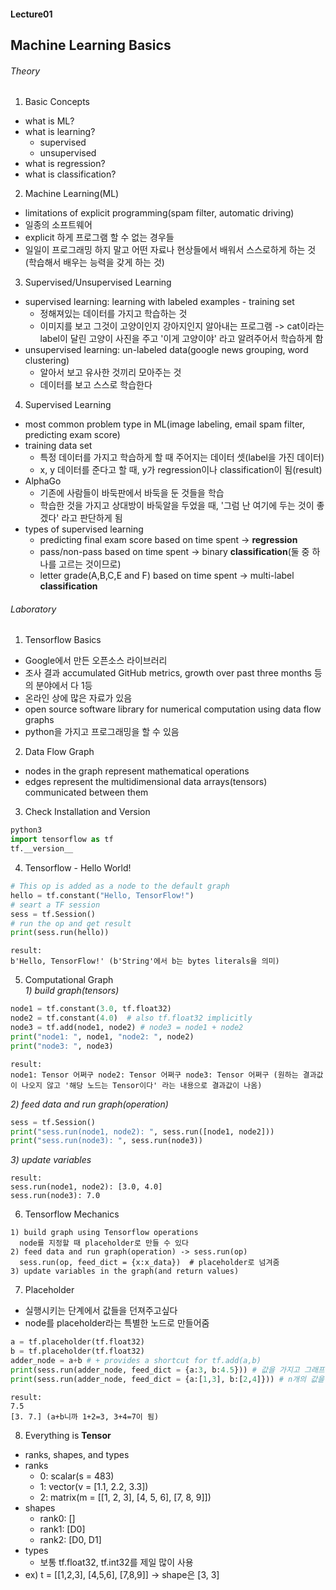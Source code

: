 #### Lecture01
## Machine Learning Basics

###### Theory
1. Basic Concepts
  - what is ML?
  - what is learning?
    + supervised
    + unsupervised
  - what is regression?
  - what is classification?
2. Machine Learning(ML)
  - limitations of explicit programming(spam filter, automatic driving)
  - 일종의 소프트웨어
  - explicit 하게 프로그램 할 수 없는 경우들
  - 일일이 프로그래밍 하지 말고 어떤 자료나 현상들에서 배워서 스스로하게 하는 것(학습해서 배우는 능력을 갖게 하는 것)
3. Supervised/Unsupervised Learning
  - supervised learning: learning with labeled examples - training set
    + 정해져있는 데이터를 가지고 학습하는 것
    + 이미지를 보고 그것이 고양이인지 강아지인지 알아내는 프로그램 -> cat이라는 label이 달린 고양이 사진을 주고 '이게 고양이야' 라고 알려주어서 학습하게 함
  - unsupervised learning: un-labeled data(google news grouping, word clustering)
    + 알아서 보고 유사한 것끼리 모아주는 것
    + 데이터를 보고 스스로 학습한다
4. Supervised Learning
  - most common problem type in ML(image labeling, email spam filter, predicting exam score)
  - training data set
    + 특정 데이터를 가지고 학습하게 할 때 주어지는 데이터 셋(label을 가진 데이터)
    + x, y 데이터를 준다고 할 때, y가 regression이나 classification이 됨(result)
  - AlphaGo
    + 기존에 사람들이 바둑판에서 바둑을 둔 것들을 학습
    + 학습한 것을 가지고 상대방이 바둑알을 두었을 때, '그럼 난 여기에 두는 것이 좋겠다' 라고 판단하게 됨
  - types of supervised learning
    + predicting final exam score based on time spent -> **regression**
    + pass/non-pass based on time spent -> binary **classification**(둘 중 하나를 고르는 것이므로)
    + letter grade(A,B,C,E and F) based on time spent -> multi-label **classification**

###### Laboratory
1. Tensorflow Basics
  - Google에서 만든 오픈소스 라이브러리
  - 조사 결과 accumulated GitHub metrics, growth over past three months 등의 분야에서 다 1등
  - 온라인 상에 많은 자료가 있음
  - open source software library for numerical computation using data flow graphs
  - python을 가지고 프로그래밍을 할 수 있음
2. Data Flow Graph
  - nodes in the graph represent mathematical operations
  - edges represent the multidimensional data arrays(tensors) communicated between them
3. Check Installation and Version
  ```python
  python3
  import tensorflow as tf
  tf.__version__
  ```
4. Tensorflow - Hello World!
  ```python
  # This op is added as a node to the default graph
  hello = tf.constant("Hello, TensorFlow!")
  # seart a TF session
  sess = tf.Session()
  # run the op and get result
  print(sess.run(hello))
  ```
  ```
  result:
  b'Hello, TensorFlow!' (b'String'에서 b는 bytes literals을 의미)
  ```
5. Computational Graph  
  *1) build graph(tensors)*
  ```python
  node1 = tf.constant(3.0, tf.float32)
  node2 = tf.constant(4.0)  # also tf.float32 implicitly
  node3 = tf.add(node1, node2) # node3 = node1 + node2
  print("node1: ", node1, "node2: ", node2)
  print("node3: ", node3)
  ```
  ```
  result:
  node1: Tensor 어쩌구 node2: Tensor 어쩌구 node3: Tensor 어쩌구 (원하는 결과값이 나오지 않고 '해당 노드는 Tensor이다' 라는 내용으로 결과값이 나옴)
  ```
  *2) feed data and run graph(operation)*
  ```python
  sess = tf.Session()
  print("sess.run(node1, node2): ", sess.run([node1, node2]))
  print("sess.run(node3): ", sess.run(node3))
  ```
  *3) update variables*
  ```
  result:
  sess.run(node1, node2): [3.0, 4.0]
  sess.run(node3): 7.0
  ```
6. Tensorflow Mechanics
  ```
  1) build graph using Tensorflow operations
    node를 지정할 때 placeholder로 만들 수 있다
  2) feed data and run graph(operation) -> sess.run(op)
    sess.run(op, feed_dict = {x:x_data})  # placeholder로 넘겨줌
  3) update variables in the graph(and return values)
  ```
7. Placeholder
  - 실행시키는 단계에서 값들을 던져주고싶다
  - node를 placeholder라는 특별한 노드로 만들어줌  
  ```python
  a = tf.placeholder(tf.float32)
  b = tf.placeholder(tf.float32)
  adder_node = a+b # + provides a shortcut for tf.add(a,b)
  print(sess.run(adder_node, feed_dict = {a:3, b:4.5})) # 값을 가지고 그래프를 실행시켜라
  print(sess.run(adder_node, feed_dict = {a:[1,3], b:[2,4]})) # n개의 값을 넘겨줄 수 있음
  ```
  ```
  result:
  7.5
  [3. 7.] (a+b니까 1+2=3, 3+4=7이 됨)
  ```
8. Everything is **Tensor**
  - ranks, shapes, and types
  - ranks
    + 0: scalar(s = 483)
    + 1: vector(v = [1.1, 2.2, 3.3])
    + 2: matrix(m = [[1, 2, 3], [4, 5, 6], [7, 8, 9]])
  - shapes
    + rank0: []
    + rank1: [D0]
    + rank2: [D0, D1]
  - types
    + 보통 tf.float32, tf.int32를 제일 많이 사용
  - ex) t = [[1,2,3], [4,5,6], [7,8,9]] -> shape은 [3, 3]
